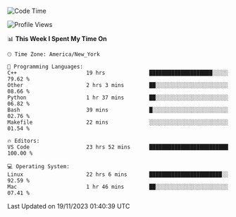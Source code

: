 <!--START_SECTION:waka-->
![Code Time](http://img.shields.io/badge/Code%20Time-610%20hrs%2021%20mins-blue)

![Profile Views](http://img.shields.io/badge/Profile%20Views-0-blue)

📊 **This Week I Spent My Time On** 

```text
🕑︎ Time Zone: America/New_York

💬 Programming Languages: 
C++                      19 hrs              ████████████████████░░░░░   79.62 % 
Other                    2 hrs 3 mins        ██░░░░░░░░░░░░░░░░░░░░░░░   08.66 % 
Python                   1 hr 37 mins        ██░░░░░░░░░░░░░░░░░░░░░░░   06.82 % 
Bash                     39 mins             █░░░░░░░░░░░░░░░░░░░░░░░░   02.76 % 
Makefile                 22 mins             ░░░░░░░░░░░░░░░░░░░░░░░░░   01.54 % 

🔥 Editors: 
VS Code                  23 hrs 52 mins      █████████████████████████   100.00 % 

💻 Operating System: 
Linux                    22 hrs 6 mins       ███████████████████████░░   92.59 % 
Mac                      1 hr 46 mins        ██░░░░░░░░░░░░░░░░░░░░░░░   07.41 % 
```


 Last Updated on 19/11/2023 01:40:39 UTC
<!--END_SECTION:waka-->
